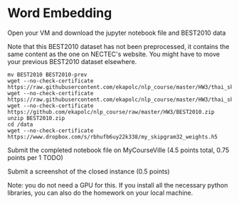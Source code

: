 
# Word Embedding

Open your VM and download the jupyter notebook file and BEST2010 data

Note that this BEST2010 dataset has not been preprocessed, it contains the same content as the one on NECTEC's website.  You might have to move your previous BEST2010 dataset elsewhere. 

```
mv BEST2010 BEST2010-prev
wget --no-check-certificate https://raw.githubusercontent.com/ekapolc/nlp_course/master/HW3/thai_skip_gram_demo.ipynb
wget --no-check-certificate https://raw.githubusercontent.com/ekapolc/nlp_course/master/HW3/thai_skip_gram_homework_for_student.ipynb
wget --no-check-certificate https://github.com/ekapolc/nlp_course/raw/master/HW3/BEST2010.zip
unzip BEST2010.zip
cd /data
wget --no-check-certificate https://www.dropbox.com/s/rbhufb6uy22k338/my_skipgram32_weights.h5
```

Submit the completed notebook file on MyCourseVille (4.5 points total, 0.75 points per 1 TODO)

Submit a screenshot of the closed instance (0.5 points)

Note: you do not need a GPU for this. If you install all the necessary python libraries, you can also do the homework on your local machine.
